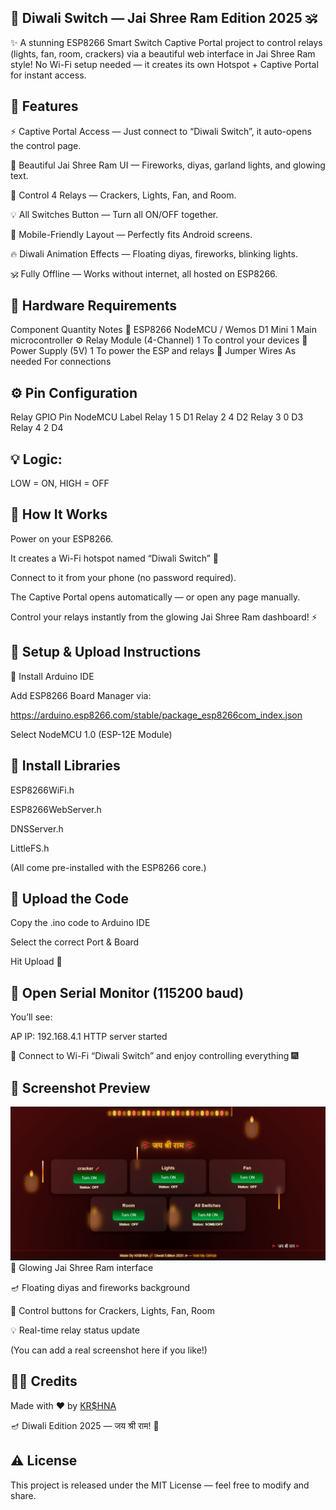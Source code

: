 ## 🚩 Diwali Switch — Jai Shree Ram Edition 2025 🕉️

✨ A stunning ESP8266 Smart Switch Captive Portal project to control relays (lights, fan, room, crackers) via a beautiful web interface in Jai Shree Ram style!
No Wi-Fi setup needed — it creates its own Hotspot + Captive Portal for instant access.

## 🌟 Features

⚡ Captive Portal Access — Just connect to “Diwali Switch”, it auto-opens the control page.

🎨 Beautiful Jai Shree Ram UI — Fireworks, diyas, garland lights, and glowing text.

🔘 Control 4 Relays — Crackers, Lights, Fan, and Room.

💡 All Switches Button — Turn all ON/OFF together.

📱 Mobile-Friendly Layout — Perfectly fits Android screens.

🔥 Diwali Animation Effects — Floating diyas, fireworks, blinking lights.

🕉️ Fully Offline — Works without internet, all hosted on ESP8266.

## 🧩 Hardware Requirements
Component	Quantity	Notes
🔌 ESP8266 NodeMCU / Wemos D1 Mini	1	Main microcontroller
⚙️ Relay Module (4-Channel)	1	To control your devices
🔋 Power Supply (5V)	1	To power the ESP and relays
🧠 Jumper Wires	As needed	For connections
## ⚙️ Pin Configuration
Relay	GPIO Pin	NodeMCU Label
Relay 1	5	D1
Relay 2	4	D2
Relay 3	0	D3
Relay 4	2	D4

## 💡 Logic:
LOW = ON, HIGH = OFF

## 🧱 How It Works

Power on your ESP8266.

It creates a Wi-Fi hotspot named “Diwali Switch” 📶

Connect to it from your phone (no password required).

The Captive Portal opens automatically — or open any page manually.

Control your relays instantly from the glowing Jai Shree Ram dashboard! ⚡

## 🧰 Setup & Upload Instructions

🧩 Install Arduino IDE

Add ESP8266 Board Manager via:

https://arduino.esp8266.com/stable/package_esp8266com_index.json


Select NodeMCU 1.0 (ESP-12E Module)

## 📂 Install Libraries

ESP8266WiFi.h

ESP8266WebServer.h

DNSServer.h

LittleFS.h

(All come pre-installed with the ESP8266 core.)

## 💾 Upload the Code

Copy the .ino code to Arduino IDE

Select the correct Port & Board

Hit Upload 🚀

## 🧠 Open Serial Monitor (115200 baud)

You’ll see:

AP IP: 192.168.4.1
HTTP server started


📱 Connect to Wi-Fi “Diwali Switch” and enjoy controlling everything 🎆

## 🎨 Screenshot Preview
<img src="https://raw.githubusercontent.com/esp32king/WiFi-ESP8266-diwali-switch-/refs/heads/main/Diwali-switches.jpg"></img>
🌸 Glowing Jai Shree Ram interface 

🪔 Floating diyas and fireworks background

🔘 Control buttons for Crackers, Lights, Fan, Room

💡 Real-time relay status update

(You can add a real screenshot here if you like!)

## 🧞‍♂️ Credits

Made with ❤️ by <a href="https://github.com/esp32king"> KR$HNA </a>

🪔 Diwali Edition 2025 — जय श्री राम! 🚩

## ⚠️ License

This project is released under the MIT License — feel free to modify and share.

